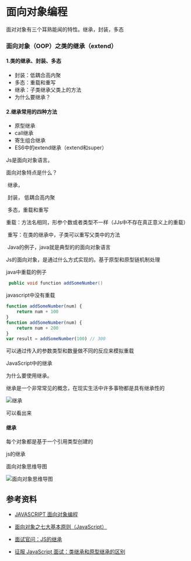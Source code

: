 # 面向对象编程





面对对象有三个耳熟能闻的特性。继承，封装，多态





### 面向对象（OOP）之类的继承（extend）

#### 1.类的继承、封装、多态

- 封装：低耦合高内聚
- 多态：重载和重写
- 继承：子类继承父类上的方法
- 为什么要继承？



#### 2.继承常用的四种方法

- 原型继承
- call继承
- 寄生组合继承
- ES6中的extend继承（extend和super）



Js是面向对象语言。

面向对象特点是什么？

​	继承，

​	封装，	低耦合高内聚

​	多态，重载和重写

​		重载：方法名相同，形参个数或者类型不一样（JJs中不存在真正意义上的重载）

​		重写：在类的继承中，子类可以重写父类中的方法

​		Java的例子，java就是典型的的面向对象语言

Js的面向对象，是通过什么方式实现的。基于原型和原型链机制处理



java中重载的例子

```java
 public void function addSomeNumber()
```

javascript中没有重载

```javascript
function addSomeNumber(num) {
    return num + 100
}
function addSomeNumber(num) {
    return num + 200
}
var result = addSomeNumber(100) // 300
```

可以通过传入的参数类型和数量做不同的反应来模拟重载





JavaScript中的继承

为什么要使用继承。

继承是一个非常常见的概念，在现实生活中许多事物都是具有继承性的

![继承](https://i.loli.net/2021/06/03/Ucs9d2yWIjarLMg.png)



可以看出来













#### 继承



每个对象都是基于一个引用类型创建的



js的继承









面向对象思维导图

![面向对象思维导图](https://i.loli.net/2021/06/03/5CkBqewOFa3sG89.png)





## 参考资料

- [JAVASCRIPT 面向对象编程](https://coolshell.cn/articles/6441.html)

- [面向对象之七大基本原则（JavaScript）](https://segmentfault.com/a/1190000020319171)

- [面试官问：JS的继承](https://juejin.cn/post/6844903780035592205)

- [征服 JavaScript 面试：类继承和原型继承的区别](https://mp.weixin.qq.com/s/CqXmu4n6aZsqB-jJ0O0t-g)

  
